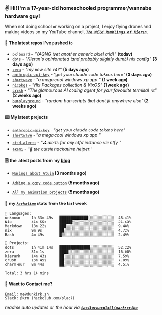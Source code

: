 ### ✌️ Hi! I'm a 17-year-old homeschooled programmer/wannabe hardware guy!

When not doing school or working on a project, I enjoy flying drones and making videos on my YouTube channel, [**_`The Wild Ramblings of Kieran`_**](https://youtube.com/@kieran.rambles).

#### 👷 The latest repos I've pushed to

- [`pxlboard`](https://github.com/taciturnaxolotl/pxlboard) - _"YAGNG (yet another generic pixel grid)"_ **(today)**
- [`dots`](https://github.com/taciturnaxolotl/dots) - _"Kieran's opinionated (and probably slightly dumb) nix config"_ **(3 days ago)**
- [`zera`](https://github.com/taciturnaxolotl/zera) - _"my new site v4?"_ **(5 days ago)**
- [`anthropic-api-key`](https://github.com/taciturnaxolotl/anthropic-api-key) - _"get your claude code tokens here"_ **(5 days ago)**
- [`shortwave`](https://github.com/taciturnaxolotl/shortwave) - _"a mega cool windows xp app "_ **(1 week ago)**
- [`nixpkgs`](https://github.com/NixOS/nixpkgs) - _"Nix Packages collection & NixOS"_ **(1 week ago)**
- [`crush`](https://github.com/charmbracelet/crush) - _"The glamourous AI coding agent for your favourite terminal 💘"_ **(2 weeks ago)**
- [`bunplayground`](https://github.com/taciturnaxolotl/bunplayground) - _"random bun scripts that dont fit anywhere else"_ **(2 weeks ago)**

#### ⌨️ My latest projects

- [`anthropic-api-key`](https://github.com/taciturnaxolotl/anthropic-api-key) - _"get your claude code tokens here"_
- [`shortwave`](https://github.com/taciturnaxolotl/shortwave) - _"a mega cool windows xp app "_
- [`ctfd-alerts`](https://github.com/taciturnaxolotl/ctfd-alerts) - _"⛳ alerts for any ctfd instance via ntfy "_
- [`akami`](https://github.com/taciturnaxolotl/akami) - _"🌷 the cutsie hackatime helper!"_

#### 🗒️ the latest posts from my [blog](https://dunkirk.sh)

- [`Musings about Atuin`](https://dunkirk.sh/blog/atuin/) **(3 months ago)**

- [`Adding a copy code button`](https://dunkirk.sh/blog/adding-a-copy-button/) **(5 months ago)**

- [`All my animation projects`](https://dunkirk.sh/blog/my-animations/) **(5 months ago)**



#### 📡 my [_`hackatime`_](https://waka.hackclub.com) stats from the last week

```text
💾 Languages:
unknown     1h 33m 49s   █████████████░░░░░░░░░░░░  48.41%
Nix         41m 55s      ██████░░░░░░░░░░░░░░░░░░░  21.63%
Markdown    18m 22s      ███░░░░░░░░░░░░░░░░░░░░░░  9.48%
nix         9m 9s        ██░░░░░░░░░░░░░░░░░░░░░░░  4.72%
Bash        4m 49s       █░░░░░░░░░░░░░░░░░░░░░░░░  2.49%

💼 Projects:
dots        1h 41m 14s   ██████████████░░░░░░░░░░░  52.22%
zera        31m 1s       ████░░░░░░░░░░░░░░░░░░░░░  16.00%
kierank     14m 43s      ██░░░░░░░░░░░░░░░░░░░░░░░  7.59%
crush       13m 45s      ██░░░░░░░░░░░░░░░░░░░░░░░  7.09%
charm-nur   8m 44s       ██░░░░░░░░░░░░░░░░░░░░░░░  4.51%

Total: 3 hrs 14 mins
```

#### 📮 Want to Contact me?

```text
Email: me@dunkirk.sh
Slack: @krn (hackclub.com/slack)
```

_readme auto updates on the hour via [**`taciturnaxolotl/markscribe`**](https://github.com/taciturnaxolotl/markscribe)_
